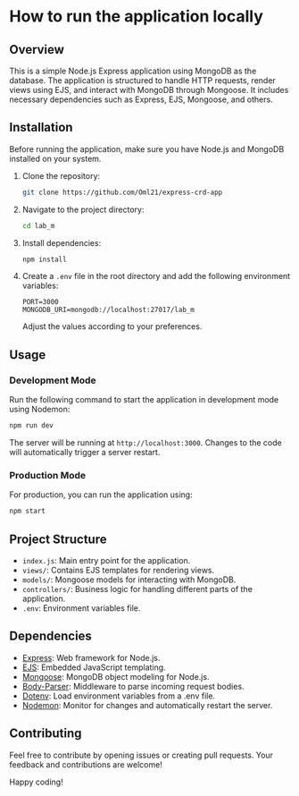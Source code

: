 # How to run the application locally

## Overview

This is a simple Node.js Express application using MongoDB as the database. The application is structured to handle HTTP requests, render views using EJS, and interact with MongoDB through Mongoose. It includes necessary dependencies such as Express, EJS, Mongoose, and others.

## Installation

Before running the application, make sure you have Node.js and MongoDB installed on your system.

1. Clone the repository:

   ```bash
   git clone https://github.com/Oml21/express-crd-app
   ```

2. Navigate to the project directory:

   ```bash
   cd lab_m
   ```

3. Install dependencies:

   ```bash
   npm install
   ```

4. Create a `.env` file in the root directory and add the following environment variables:

   ```env
   PORT=3000
   MONGODB_URI=mongodb://localhost:27017/lab_m
   ```

   Adjust the values according to your preferences.

## Usage

### Development Mode

Run the following command to start the application in development mode using Nodemon:

```bash
npm run dev
```

The server will be running at `http://localhost:3000`. Changes to the code will automatically trigger a server restart.

### Production Mode

For production, you can run the application using:

```bash
npm start
```

## Project Structure

- `index.js`: Main entry point for the application.
- `views/`: Contains EJS templates for rendering views.
- `models/`: Mongoose models for interacting with MongoDB.
- `controllers/`: Business logic for handling different parts of the application.
- `.env`: Environment variables file.

## Dependencies

- [Express](https://expressjs.com/): Web framework for Node.js.
- [EJS](https://ejs.co/): Embedded JavaScript templating.
- [Mongoose](https://mongoosejs.com/): MongoDB object modeling for Node.js.
- [Body-Parser](https://www.npmjs.com/package/body-parser): Middleware to parse incoming request bodies.
- [Dotenv](https://www.npmjs.com/package/dotenv): Load environment variables from a .env file.
- [Nodemon](https://nodemon.io/): Monitor for changes and automatically restart the server.

## Contributing

Feel free to contribute by opening issues or creating pull requests. Your feedback and contributions are welcome!

Happy coding!